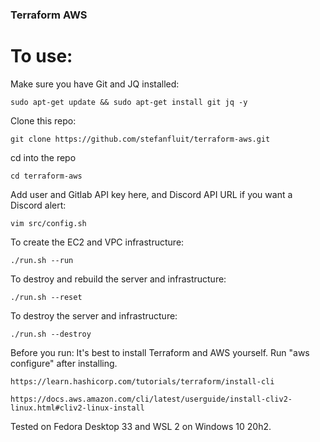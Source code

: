 ### Terraform AWS&nbsp;


To use:
========
Make sure you have Git and JQ installed:
```
sudo apt-get update && sudo apt-get install git jq -y
```

Clone this repo:
```
git clone https://github.com/stefanfluit/terraform-aws.git
```

cd into the repo
```
cd terraform-aws
```

Add user and Gitlab API key here, and Discord API URL if you want a Discord alert:
```
vim src/config.sh
```

To create the EC2 and VPC infrastructure:
```
./run.sh --run
```

To destroy and rebuild the server and infrastructure:
```
./run.sh --reset
```

To destroy the server and infrastructure:
```
./run.sh --destroy
```

Before you run:
It's best to install Terraform and AWS yourself. Run "aws configure" after installing.
```
https://learn.hashicorp.com/tutorials/terraform/install-cli
```
```
https://docs.aws.amazon.com/cli/latest/userguide/install-cliv2-linux.html#cliv2-linux-install
```
Tested on Fedora Desktop 33 and WSL 2 on Windows 10 20h2.